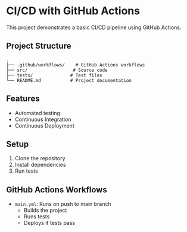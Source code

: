 # CI/CD with GitHub Actions

This project demonstrates a basic CI/CD pipeline using GitHub Actions.

## Project Structure
```
.
├── .github/workflows/    # GitHub Actions workflows
├── src/                 # Source code
├── tests/              # Test files
└── README.md           # Project documentation
```

## Features
- Automated testing
- Continuous Integration
- Continuous Deployment

## Setup
1. Clone the repository
2. Install dependencies
3. Run tests

## GitHub Actions Workflows
- `main.yml`: Runs on push to main branch
  - Builds the project
  - Runs tests
  - Deploys if tests pass
